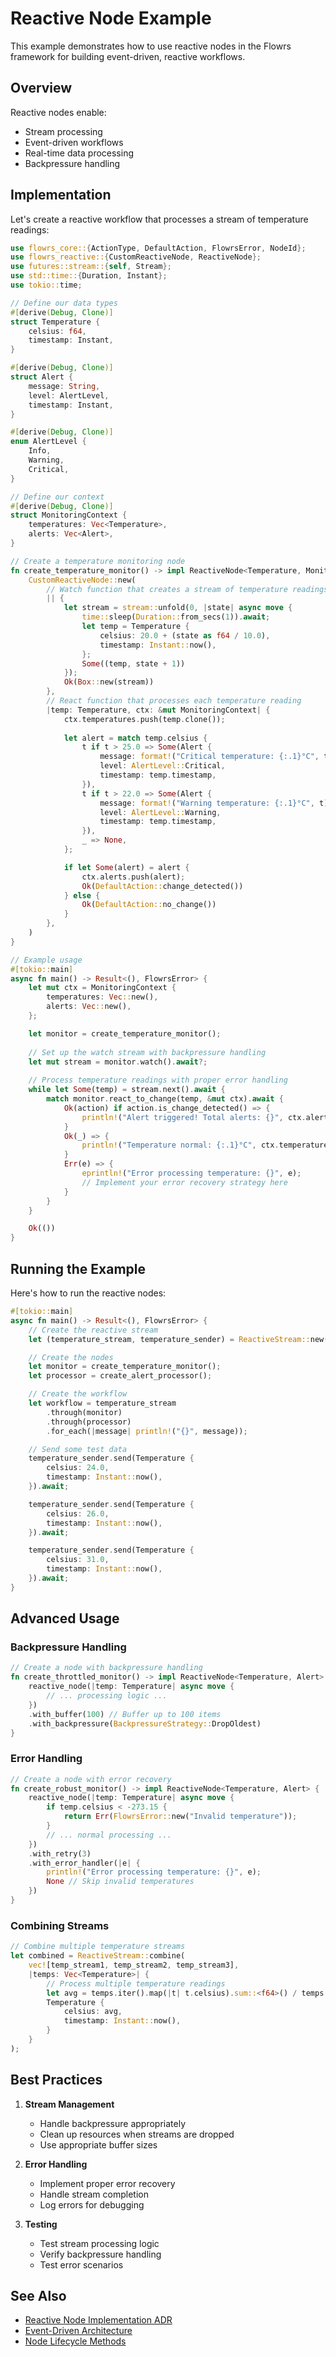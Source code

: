 # Reactive Node Example

This example demonstrates how to use reactive nodes in the Flowrs framework for building event-driven, reactive workflows.

## Overview

Reactive nodes enable:
- Stream processing
- Event-driven workflows
- Real-time data processing
- Backpressure handling

## Implementation

Let's create a reactive workflow that processes a stream of temperature readings:

```rust
use flowrs_core::{ActionType, DefaultAction, FlowrsError, NodeId};
use flowrs_reactive::{CustomReactiveNode, ReactiveNode};
use futures::stream::{self, Stream};
use std::time::{Duration, Instant};
use tokio::time;

// Define our data types
#[derive(Debug, Clone)]
struct Temperature {
    celsius: f64,
    timestamp: Instant,
}

#[derive(Debug, Clone)]
struct Alert {
    message: String,
    level: AlertLevel,
    timestamp: Instant,
}

#[derive(Debug, Clone)]
enum AlertLevel {
    Info,
    Warning,
    Critical,
}

// Define our context
#[derive(Debug, Clone)]
struct MonitoringContext {
    temperatures: Vec<Temperature>,
    alerts: Vec<Alert>,
}

// Create a temperature monitoring node
fn create_temperature_monitor() -> impl ReactiveNode<Temperature, MonitoringContext, DefaultAction> {
    CustomReactiveNode::new(
        // Watch function that creates a stream of temperature readings
        || {
            let stream = stream::unfold(0, |state| async move {
                time::sleep(Duration::from_secs(1)).await;
                let temp = Temperature {
                    celsius: 20.0 + (state as f64 / 10.0),
                    timestamp: Instant::now(),
                };
                Some((temp, state + 1))
            });
            Ok(Box::new(stream))
        },
        // React function that processes each temperature reading
        |temp: Temperature, ctx: &mut MonitoringContext| {
            ctx.temperatures.push(temp.clone());
            
            let alert = match temp.celsius {
                t if t > 25.0 => Some(Alert {
                    message: format!("Critical temperature: {:.1}°C", t),
                    level: AlertLevel::Critical,
                    timestamp: temp.timestamp,
                }),
                t if t > 22.0 => Some(Alert {
                    message: format!("Warning temperature: {:.1}°C", t),
                    level: AlertLevel::Warning,
                    timestamp: temp.timestamp,
                }),
                _ => None,
            };

            if let Some(alert) = alert {
                ctx.alerts.push(alert);
                Ok(DefaultAction::change_detected())
            } else {
                Ok(DefaultAction::no_change())
            }
        },
    )
}

// Example usage
#[tokio::main]
async fn main() -> Result<(), FlowrsError> {
    let mut ctx = MonitoringContext {
        temperatures: Vec::new(),
        alerts: Vec::new(),
    };

    let monitor = create_temperature_monitor();
    
    // Set up the watch stream with backpressure handling
    let mut stream = monitor.watch().await?;
    
    // Process temperature readings with proper error handling
    while let Some(temp) = stream.next().await {
        match monitor.react_to_change(temp, &mut ctx).await {
            Ok(action) if action.is_change_detected() => {
                println!("Alert triggered! Total alerts: {}", ctx.alerts.len());
            }
            Ok(_) => {
                println!("Temperature normal: {:.1}°C", ctx.temperatures.last().unwrap().celsius);
            }
            Err(e) => {
                eprintln!("Error processing temperature: {}", e);
                // Implement your error recovery strategy here
            }
        }
    }

    Ok(())
}
```

## Running the Example

Here's how to run the reactive nodes:

```rust
#[tokio::main]
async fn main() -> Result<(), FlowrsError> {
    // Create the reactive stream
    let (temperature_stream, temperature_sender) = ReactiveStream::new();

    // Create the nodes
    let monitor = create_temperature_monitor();
    let processor = create_alert_processor();

    // Create the workflow
    let workflow = temperature_stream
        .through(monitor)
        .through(processor)
        .for_each(|message| println!("{}", message));

    // Send some test data
    temperature_sender.send(Temperature {
        celsius: 24.0,
        timestamp: Instant::now(),
    }).await;

    temperature_sender.send(Temperature {
        celsius: 26.0,
        timestamp: Instant::now(),
    }).await;

    temperature_sender.send(Temperature {
        celsius: 31.0,
        timestamp: Instant::now(),
    }).await;
}
```

## Advanced Usage

### Backpressure Handling

```rust
// Create a node with backpressure handling
fn create_throttled_monitor() -> impl ReactiveNode<Temperature, Alert> {
    reactive_node(|temp: Temperature| async move {
        // ... processing logic ...
    })
    .with_buffer(100) // Buffer up to 100 items
    .with_backpressure(BackpressureStrategy::DropOldest)
}
```

### Error Handling

```rust
// Create a node with error recovery
fn create_robust_monitor() -> impl ReactiveNode<Temperature, Alert> {
    reactive_node(|temp: Temperature| async move {
        if temp.celsius < -273.15 {
            return Err(FlowrsError::new("Invalid temperature"));
        }
        // ... normal processing ...
    })
    .with_retry(3)
    .with_error_handler(|e| {
        println!("Error processing temperature: {}", e);
        None // Skip invalid temperatures
    })
}
```

### Combining Streams

```rust
// Combine multiple temperature streams
let combined = ReactiveStream::combine(
    vec![temp_stream1, temp_stream2, temp_stream3],
    |temps: Vec<Temperature>| {
        // Process multiple temperature readings
        let avg = temps.iter().map(|t| t.celsius).sum::<f64>() / temps.len() as f64;
        Temperature {
            celsius: avg,
            timestamp: Instant::now(),
        }
    }
);
```

## Best Practices

1. **Stream Management**
   - Handle backpressure appropriately
   - Clean up resources when streams are dropped
   - Use appropriate buffer sizes

2. **Error Handling**
   - Implement proper error recovery
   - Handle stream completion
   - Log errors for debugging

3. **Testing**
   - Test stream processing logic
   - Verify backpressure handling
   - Test error scenarios

## See Also

- [Reactive Node Implementation ADR](../adrs/0017-reactive-node-implementation.md)
- [Event-Driven Architecture](../guides/event_driven_architecture.md)
- [Node Lifecycle Methods](../architecture/node-lifecycle-methods.md)
